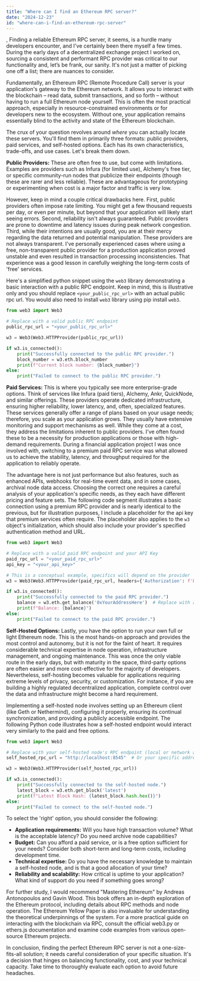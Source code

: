```yaml
---
title: "Where can I find an Ethereum RPC server?"
date: "2024-12-23"
id: "where-can-i-find-an-ethereum-rpc-server"
---
```


,  Finding a reliable Ethereum RPC server, it seems, is a hurdle many developers encounter, and I've certainly been there myself a few times. During the early days of a decentralized exchange project I worked on, sourcing a consistent and performant RPC provider was critical to our functionality and, let’s be frank, our sanity. It's not just a matter of picking one off a list; there are nuances to consider.

Fundamentally, an Ethereum RPC (Remote Procedure Call) server is your application's gateway to the Ethereum network. It allows you to interact with the blockchain – read data, submit transactions, and so forth – without having to run a full Ethereum node yourself. This is often the most practical approach, especially in resource-constrained environments or for developers new to the ecosystem. Without one, your application remains essentially blind to the activity and state of the Ethereum blockchain.

The crux of your question revolves around *where* you can actually locate these servers. You'll find them in primarily three formats: public providers, paid services, and self-hosted options. Each has its own characteristics, trade-offs, and use cases. Let's break them down.

**Public Providers:** These are often free to use, but come with limitations. Examples are providers such as Infura (for limited use), Alchemy's free tier, or specific community-run nodes that publicize their endpoints (though these are rarer and less reliable). These are advantageous for prototyping or experimenting when cost is a major factor and traffic is very low.

However, keep in mind a couple critical drawbacks here. First, public providers often impose rate limiting. You might get a few thousand requests per day, or even per minute, but beyond that your application will likely start seeing errors. Second, reliability isn't always guaranteed. Public providers are prone to downtime and latency issues during peak network congestion. Third, while their intentions are usually good, you are at their mercy regarding the data returned and potential manipulation. These providers are not always transparent. I've personally experienced cases where using a free, non-transparent public provider for a production application proved unstable and even resulted in transaction processing inconsistencies. That experience was a good lesson in carefully weighing the long-term costs of 'free' services.

Here's a simplified python snippet using the `web3` library demonstrating a basic interaction with a public RPC endpoint. Keep in mind, this is illustrative only and you should replace `<your_public_rpc_url>` with an actual public rpc url. You would also need to install `web3` library using pip install `web3`.

```python
from web3 import Web3

# Replace with a valid public RPC endpoint
public_rpc_url = "<your_public_rpc_url>"

w3 = Web3(Web3.HTTPProvider(public_rpc_url))

if w3.is_connected():
    print("Successfully connected to the public RPC provider.")
    block_number = w3.eth.block_number
    print(f"Current block number: {block_number}")
else:
    print("Failed to connect to the public RPC provider.")
```

**Paid Services:** This is where you typically see more enterprise-grade options. Think of services like Infura (paid tiers), Alchemy, Ankr, QuickNode, and similar offerings. These providers operate dedicated infrastructure, ensuring higher reliability, lower latency, and, often, specialized features. These services generally offer a range of plans based on your usage needs; therefore, you scale as your application grows. They usually have extensive monitoring and support mechanisms as well. While they come at a cost, they address the limitations inherent to public providers. I've often found these to be a necessity for production applications or those with high-demand requirements. During a financial application project I was once involved with, switching to a premium paid RPC service was what allowed us to achieve the stability, latency, and throughput required for the application to reliably operate.

The advantage here is not just performance but also features, such as enhanced APIs, webhooks for real-time event data, and in some cases, archival node data access. Choosing the correct one requires a careful analysis of your application's specific needs, as they each have different pricing and feature sets. The following code segment illustrates a basic connection using a premium RPC provider and is nearly identical to the previous, but for illustration purposes, I include a placeholder for the api key that premium services often require. The placeholder also applies to the `w3` object's initialization, which should also include your provider's specified authentication method and URL.

```python
from web3 import Web3

# Replace with a valid paid RPC endpoint and your API Key
paid_rpc_url = "<your_paid_rpc_url>"
api_key = "<your_api_key>"

# This is a conceptual example, specifics will depend on the provider
w3 = Web3(Web3.HTTPProvider(paid_rpc_url, headers={'Authorization': f'Bearer {api_key}'}))

if w3.is_connected():
    print("Successfully connected to the paid RPC provider.")
    balance = w3.eth.get_balance('0xYourAddressHere')  # Replace with an address
    print(f"Balance: {balance}")
else:
    print("Failed to connect to the paid RPC provider.")
```

**Self-Hosted Options:** Lastly, you have the option to run your own full or light Ethereum node. This is the most hands-on approach and provides the most control and autonomy, but it is not for the faint of heart. It requires considerable technical expertise in node operation, infrastructure management, and ongoing maintenance. This was once the only viable route in the early days, but with maturity in the space, third-party options are often easier and more cost-effective for the majority of developers. Nevertheless, self-hosting becomes valuable for applications requiring extreme levels of privacy, security, or customization. For instance, if you are building a highly regulated decentralized application, complete control over the data and infrastructure might become a hard requirement.

Implementing a self-hosted node involves setting up an Ethereum client (like Geth or Nethermind), configuring it properly, ensuring its continual synchronization, and providing a publicly accessible endpoint. The following Python code illustrates how a self-hosted endpoint would interact very similarly to the paid and free options.

```python
from web3 import Web3

# Replace with your self-hosted node's RPC endpoint (local or network accessible)
self_hosted_rpc_url = "http://localhost:8545"  # Or your specific address and port

w3 = Web3(Web3.HTTPProvider(self_hosted_rpc_url))

if w3.is_connected():
    print("Successfully connected to the self-hosted node.")
    latest_block = w3.eth.get_block('latest')
    print(f"Latest Block Hash: {latest_block.hash.hex()}")
else:
    print("Failed to connect to the self-hosted node.")
```

To select the 'right' option, you should consider the following:

*   **Application requirements:** Will you have high transaction volume? What is the acceptable latency? Do you need archive node capabilities?
*   **Budget:** Can you afford a paid service, or is a free option sufficient for your needs? Consider both short-term and long-term costs, including development time.
*   **Technical expertise:** Do you have the necessary knowledge to maintain a self-hosted node, and is that a good allocation of your time?
*   **Reliability and scalability:** How critical is uptime to your application? What kind of support do you need if something goes wrong?

For further study, I would recommend "Mastering Ethereum" by Andreas Antonopoulos and Gavin Wood. This book offers an in-depth exploration of the Ethereum protocol, including details about RPC methods and node operation. The Ethereum Yellow Paper is also invaluable for understanding the theoretical underpinnings of the system. For a more practical guide on interacting with the blockchain via RPC, consult the official web3.py or ethers.js documentation and examine code examples from various open-source Ethereum projects.

In conclusion, finding the perfect Ethereum RPC server is not a one-size-fits-all solution; it needs careful consideration of your specific situation. It's a decision that hinges on balancing functionality, cost, and your technical capacity. Take time to thoroughly evaluate each option to avoid future headaches.
